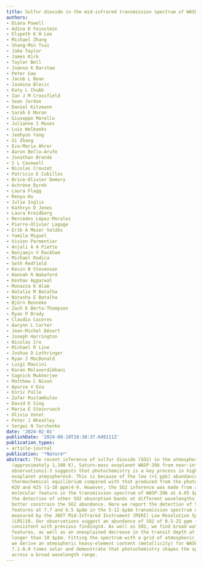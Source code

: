 ```yaml
---
title: Sulfur dioxide in the mid-infrared transmission spectrum of WASP-39b
authors:
- Diana Powell
- Adina D Feinstein
- Elspeth K H Lee
- Michael Zhang
- Shang-Min Tsai
- Jake Taylor
- James Kirk
- Taylor Bell
- Joanna K Barstow
- Peter Gao
- Jacob L Bean
- Jasmina Blecic
- Katy L Chubb
- Ian J M Crossfield
- Sean Jordan
- Daniel Kitzmann
- Sarah E Moran
- Giuseppe Morello
- Julianne I Moses
- Luis Welbanks
- Jeehyun Yang
- Xi Zhang
- Eva-Maria Ahrer
- Aaron Bello-Arufe
- Jonathan Brande
- S L Casewell
- Nicolas Crouzet
- Patricio E Cubillos
- Brice-Olivier Demory
- Achrène Dyrek
- Laura Flagg
- Renyu Hu
- Julie Inglis
- Kathryn D Jones
- Laura Kreidberg
- Mercedes López-Morales
- Pierre-Olivier Lagage
- Erik A Meier Valdés
- Yamila Miguel
- Vivien Parmentier
- Anjali A A Piette
- Benjamin V Rackham
- Michael Radica
- Seth Redfield
- Kevin B Stevenson
- Hannah R Wakeford
- Keshav Aggarwal
- Munazza K Alam
- Natalie M Batalha
- Natasha E Batalha
- Björn Benneke
- Zach K Berta-Thompson
- Ryan P Brady
- Claudio Caceres
- Aarynn L Carter
- Jean-Michel Désert
- Joseph Harrington
- Nicolas Iro
- Michael R Line
- Joshua D Lothringer
- Ryan J MacDonald
- Luigi Mancini
- Karan Molaverdikhani
- Sagnick Mukherjee
- Matthew C Nixon
- Apurva V Oza
- Enric Palle
- Zafar Rustamkulov
- David K Sing
- Maria E Steinrueck
- Olivia Venot
- Peter J Wheatley
- Sergei N Yurchenko
date: '2024-02-01'
publishDate: '2024-08-18T18:38:37.649111Z'
publication_types:
- article-journal
publication: '*Nature*'
abstract: The recent inference of sulfur dioxide (SO2) in the atmosphere of the hot
  (approximately 1,100 K), Saturn-mass exoplanet WASP-39b from near-infrared JWST
  observations1-3 suggests that photochemistry is a key process in high-temperature
  exoplanet atmospheres4. This is because of the low (<1 ppb) abundance of SO2 under
  thermochemical equilibrium compared with that produced from the photochemistry of
  H2O and H2S (1-10 ppm)4-9. However, the SO2 inference was made from a single, small
  molecular feature in the transmission spectrum of WASP-39b at 4.05 $μ$m and, therefore,
  the detection of other SO2 absorption bands at different wavelengths is needed to
  better constrain the SO2 abundance. Here we report the detection of SO2 spectral
  features at 7.7 and 8.5 $μ$m in the 5-12-$μ$m transmission spectrum of WASP-39b
  measured by the JWST Mid-Infrared Instrument (MIRI) Low Resolution Spectrometer
  (LRS)10. Our observations suggest an abundance of SO2 of 0.5-25 ppm (1$σ$ range),
  consistent with previous findings4. As well as SO2, we find broad water-vapour absorption
  features, as well as an unexplained decrease in the transit depth at wavelengths
  longer than 10 $μ$m. Fitting the spectrum with a grid of atmospheric forward models,
  we derive an atmospheric heavy-element content (metallicity) for WASP-39b of approximately
  7.1-8.0 times solar and demonstrate that photochemistry shapes the spectra of WASP-39b
  across a broad wavelength range.
---
```

